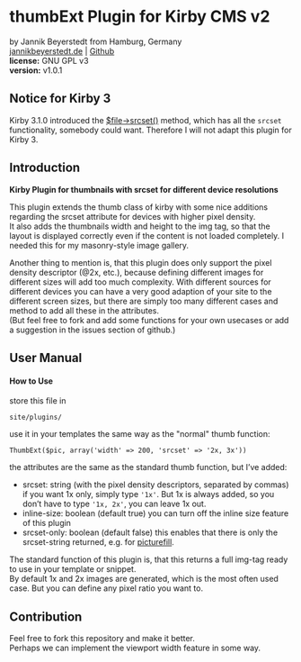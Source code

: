 # thumbExt Plugin for Kirby CMS v2
by Jannik Beyerstedt from Hamburg, Germany  
[jannikbeyerstedt.de](http://jannikbeyerstedt.de) | [Github](https://github.com/jbeyerstedt)  
**license:** GNU GPL v3  
**version:** v1.0.1

## Notice for Kirby 3
Kirby 3.1.0 introduced the [$file->srcset()](https://getkirby.com/docs/reference/objects/file/srcset) method, which has all the `srcset` functionality, somebody could want.
Therefore I will not adapt this plugin for Kirby 3.


## Introduction
**Kirby Plugin for thumbnails with srcset for different device resolutions**

This plugin extends the thumb class of kirby with some nice additions regarding the srcset attribute for devices with higher pixel density.  
It also adds the thumbnails width and height to the img tag, so that the layout is displayed correctly even if the content is not loaded completely. I needed this for my masonry-style image gallery.

Another thing to mention is, that this plugin does only support the pixel density descriptor (@2x, etc.), because defining different images for different sizes will add too much complexity.
With different sources for different devices you can have a very good adaption of your site to the different screen sizes, but there are simply too many different cases and method to add all these in the attributes.  
(But feel free to fork and add some functions for your own usecases or add a suggestion in the issues section of github.)

## User Manual

#### How to Use
store this file in

    site/plugins/

use it in your templates the same way as the "normal" thumb function:

    ThumbExt($pic, array('width' => 200, 'srcset' => '2x, 3x'))

the attributes are the same as the standard thumb function, but I’ve added:

- srcset: string (with the pixel density descriptors, separated by commas)
if you want 1x only, simply type `'1x'`. But 1x is always added, so you don’t have to type `'1x, 2x'`, you can leave 1x out.
- inline-size: boolean (default true)
you can turn off the inline size feature of this plugin
- srcset-only: boolean (default false)
this enables that there is only the srcset-string returned, e.g. for [picturefill](http://scottjehl.github.io/picturefill/).

The standard function of this plugin is, that this returns a full img-tag ready to use in your template or snippet.  
By default 1x and 2x images are generated, which is the most often used case. But you can define any pixel ratio you want to.  


## Contribution
Feel free to fork this repository and make it better.  
Perhaps we can implement the viewport width feature in some way.
